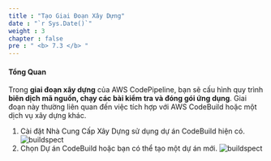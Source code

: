 ```yaml
---
title : "Tạo Giai Đoạn Xây Dựng"
date : "`r Sys.Date()`"
weight : 3
chapter : false
pre : " <b> 7.3 </b> "
---
```


#### Tổng Quan
Trong **giai đoạn xây dựng** của AWS CodePipeline, bạn sẽ cấu hình quy trình **biên dịch mã nguồn, chạy các bài kiểm tra và đóng gói ứng dụng**. Giai đoạn này thường liên quan đến việc tích hợp với AWS CodeBuild hoặc một dịch vụ xây dựng khác.

1. Cài đặt Nhà Cung Cấp Xây Dựng sử dụng dự án CodeBuild hiện có.
   ![buildspect](/images/6-set-up-pipeline/3-add-build-stage/build%20(1).jpg?width=60pc)
2. Chọn Dự án CodeBuild hoặc bạn có thể tạo một dự án mới.
   ![buildspect](/images/6-set-up-pipeline/3-add-build-stage/build%20(2).jpg?width=60pc)
